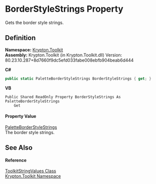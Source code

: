 # BorderStyleStrings Property


Gets the border style strings.



## Definition
**Namespace:** <a href="79d2eac2-21f4-54ff-7552-b20c33c30600.md">Krypton.Toolkit</a>  
**Assembly:** Krypton.Toolkit (in Krypton.Toolkit.dll) Version: 80.23.10.287+8d7660f9dc5efd033fabe008ebfb904beab6d444

**C#**
``` C#
public static PaletteBorderStyleStrings BorderStyleStrings { get; }
```
**VB**
``` VB
Public Shared ReadOnly Property BorderStyleStrings As PaletteBorderStyleStrings
	Get
```



#### Property Value
<a href="76feccac-0787-4e1e-598f-1a7eadd17fc5.md">PaletteBorderStyleStrings</a>  
The border style strings.

## See Also


#### Reference
<a href="17eaa1c0-4744-e2c6-9ebe-b78766940617.md">ToolkitStringValues Class</a>  
<a href="79d2eac2-21f4-54ff-7552-b20c33c30600.md">Krypton.Toolkit Namespace</a>  
